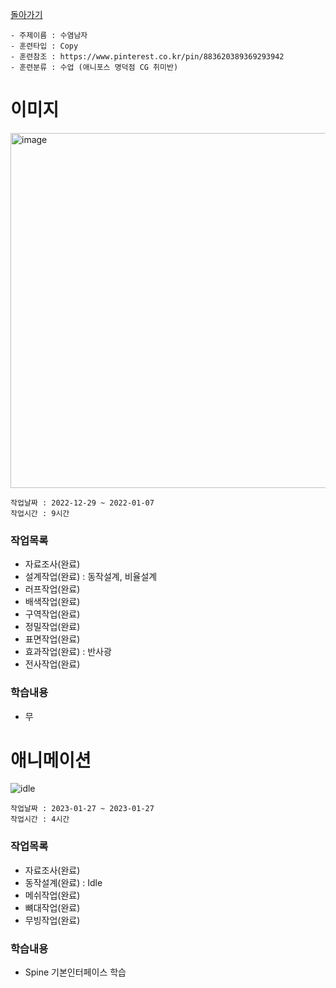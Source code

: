 [돌아가기](/Resource-Character-Full/README.md)

```
- 주제이름 : 수염남자
- 훈련타입 : Copy
- 훈련참조 : https://www.pinterest.co.kr/pin/883620389369293942
- 훈련분류 : 수업 (애니포스 명덕점 CG 취미반)
```

# 이미지
<img width="568" alt="image" src="https://user-images.githubusercontent.com/77244047/215084040-b8d460c0-3a26-4c5b-975e-1dd33387892d.png">

```
작업날짜 : 2022-12-29 ~ 2022-01-07
작업시간 : 9시간
```

### 작업목록
- 자료조사(완료)
- 설계작업(완료) : 동작설계, 비율설계
- 러프작업(완료)
- 배색작업(완료)
- 구역작업(완료)
- 정밀작업(완료)
- 표면작업(완료)
- 효과작업(완료) : 반사광
- 전사작업(완료)

### 학습내용
- 무

# 애니메이션
![idle](https://user-images.githubusercontent.com/77244047/215085241-e0811fab-94c2-4183-b2a4-018953f9916d.gif)

```
작업날짜 : 2023-01-27 ~ 2023-01-27
작업시간 : 4시간
```

### 작업목록
- 자료조사(완료)
- 동작설계(완료) : Idle
- 메쉬작업(완료)
- 뼈대작업(완료)
- 무빙작업(완료)

### 학습내용
- Spine 기본인터페이스 학습

